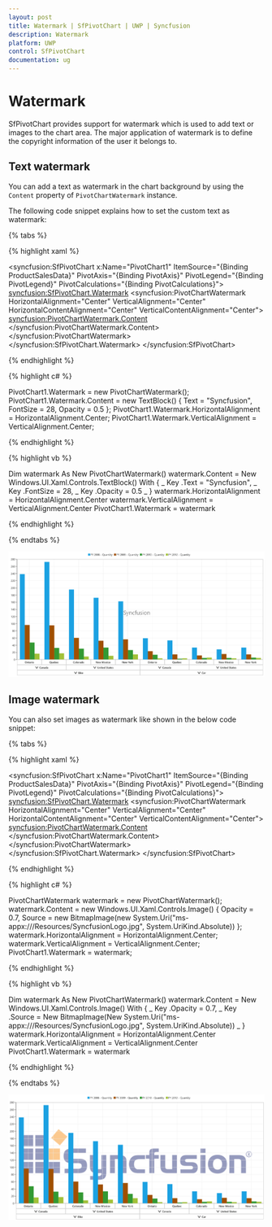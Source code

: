```yaml
---
layout: post
title: Watermark | SfPivotChart | UWP | Syncfusion
description: Watermark
platform: UWP
control: SfPivotChart
documentation: ug
---
```


# Watermark

SfPivotChart provides support for watermark which is used to add text or images to the chart area. The major application of watermark is to define the copyright information of the user it belongs to.

## Text watermark

You can add a text as watermark in the chart background by using the `Content` property of `PivotChartWatermark` instance.

The following code snippet explains how to set the custom text as watermark:

{% tabs %}

{% highlight xaml %}

<syncfusion:SfPivotChart x:Name="PivotChart1" ItemSource="{Binding ProductSalesData}" PivotAxis="{Binding PivotAxis}"
                         PivotLegend="{Binding PivotLegend}" PivotCalculations="{Binding PivotCalculations}">
            <syncfusion:SfPivotChart.Watermark>
                <syncfusion:PivotChartWatermark HorizontalAlignment="Center" VerticalAlignment="Center" HorizontalContentAlignment="Center" VerticalContentAlignment="Center">
                    <syncfusion:PivotChartWatermark.Content>
                        <TextBlock Text="Syncfusion" FontSize="28" Opacity="0.5"/>
                    </syncfusion:PivotChartWatermark.Content>
                </syncfusion:PivotChartWatermark>
            </syncfusion:SfPivotChart.Watermark>
</syncfusion:SfPivotChart>

{% endhighlight %}

{% highlight c# %}

PivotChart1.Watermark = new PivotChartWatermark();
PivotChart1.Watermark.Content = new TextBlock() { Text = "Syncfusion", FontSize = 28, Opacity = 0.5 };
PivotChart1.Watermark.HorizontalAlignment = HorizontalAlignment.Center;
PivotChart1.Watermark.VerticalAlignment = VerticalAlignment.Center;

{% endhighlight %}

{% highlight vb %}

Dim watermark As New PivotChartWatermark()
watermark.Content = New Windows.UI.Xaml.Controls.TextBlock() With { _
	Key .Text = "Syncfusion", _
	Key .FontSize = 28, _
	Key .Opacity = 0.5 _
}
watermark.HorizontalAlignment = HorizontalAlignment.Center
watermark.VerticalAlignment = VerticalAlignment.Center
PivotChart1.Watermark = watermark

{% endhighlight %}

{% endtabs %}

![](Watermark_images/relationalTextWaterMark.png)

## Image watermark

You can also set images as watermark like shown in the below code snippet:

{% tabs %}

{% highlight xaml %}

<syncfusion:SfPivotChart x:Name="PivotChart1" ItemSource="{Binding ProductSalesData}" PivotAxis="{Binding PivotAxis}"
                         PivotLegend="{Binding PivotLegend}" PivotCalculations="{Binding PivotCalculations}">
            <syncfusion:SfPivotChart.Watermark>
                <syncfusion:PivotChartWatermark HorizontalAlignment="Center" VerticalAlignment="Center" HorizontalContentAlignment="Center" VerticalContentAlignment="Center">
                    <syncfusion:PivotChartWatermark.Content>
                        <Image Source="ms-appx:///Resources/SyncfusionLogo.jpg" Opacity="0.5"/>
                    </syncfusion:PivotChartWatermark.Content>
                </syncfusion:PivotChartWatermark>
            </syncfusion:SfPivotChart.Watermark>
</syncfusion:SfPivotChart>

{% endhighlight %}

{% highlight c# %}

PivotChartWatermark watermark = new PivotChartWatermark();
watermark.Content = new Windows.UI.Xaml.Controls.Image() { Opacity = 0.7, Source = new BitmapImage(new System.Uri("ms-appx:///Resources/SyncfusionLogo.jpg", System.UriKind.Absolute)) };
watermark.HorizontalAlignment = HorizontalAlignment.Center;
watermark.VerticalAlignment = VerticalAlignment.Center;
PivotChart1.Watermark = watermark;

{% endhighlight %}

{% highlight vb %}

Dim watermark As New PivotChartWatermark()
watermark.Content = New Windows.UI.Xaml.Controls.Image() With { _
	Key .Opacity = 0.7, _
	Key .Source = New BitmapImage(New System.Uri("ms-appx:///Resources/SyncfusionLogo.jpg", System.UriKind.Absolute)) _
}
watermark.HorizontalAlignment = HorizontalAlignment.Center
watermark.VerticalAlignment = VerticalAlignment.Center
PivotChart1.Watermark = watermark

{% endhighlight %}

{% endtabs %}

![](Watermark_images/relationalWaterMark.png)